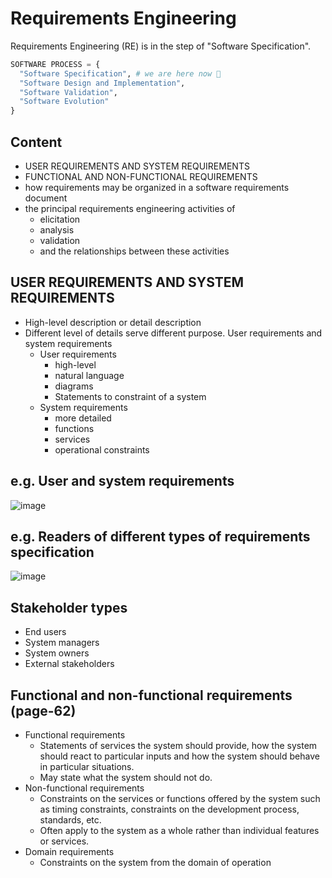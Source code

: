 # Requirements Engineering

Requirements Engineering (RE) is in the step of "Software Specification".

```py
SOFTWARE PROCESS = {
  "Software Specification", # we are here now 🤣
  "Software Design and Implementation", 
  "Software Validation", 
  "Software Evolution"
}
```

## Content
- USER REQUIREMENTS AND SYSTEM REQUIREMENTS
- FUNCTIONAL AND NON-FUNCTIONAL REQUIREMENTS
- how requirements may be organized in a software requirements document
- the principal requirements engineering activities of 
  - elicitation
  - analysis
  - validation
  - and the relationships between these activities

## USER REQUIREMENTS AND SYSTEM REQUIREMENTS
- High-level description or detail description
- Different level of details serve different purpose. User requirements and system requirements
  - User requirements
    - high-level 
    - natural language
    - diagrams
    - Statements to constraint of a system
  - System requirements
    - more detailed
    - functions
    - services
    - operational constraints

## e.g. User and system requirements 
![image](https://user-images.githubusercontent.com/83717535/138846449-8586d193-9e3f-4efa-a69d-7e30028d6595.png)
## e.g. Readers of different types of requirements specification 
![image](https://user-images.githubusercontent.com/83717535/138846494-302e39ef-9286-4022-8a0c-0d5ccc710b22.png)


## Stakeholder types
- End users
- System managers
- System owners
- External stakeholders

## Functional and non-functional requirements (page-62)

- Functional requirements
  - Statements of services the system should provide, how the system should react to particular inputs and how the system should behave in particular situations.
  - May state what the system should not do.
- Non-functional requirements
  - Constraints on the services or functions offered by the system such as timing constraints, constraints on the development process, standards, etc.
  - Often apply to the system as a whole rather than individual features or services.
- Domain requirements
  - Constraints on the system from the domain of operation
